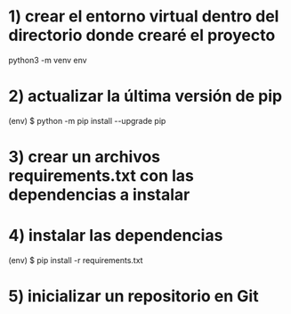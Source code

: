 # 1) crear el entorno virtual dentro del directorio donde crearé el proyecto

python3 -m venv env

# 2) actualizar la última versión de pip

(env) $ python -m pip install --upgrade pip

# 3) crear un archivos requirements.txt con las dependencias a instalar

# 4) instalar las dependencias

(env) $ pip install -r requirements.txt

# 5) inicializar un repositorio en Git

